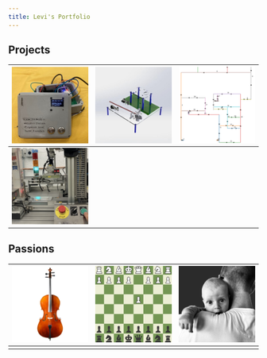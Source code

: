 ```yaml
---
title: Levi's Portfolio
---
```


## Projects

| [![IoT Weather Station](images/Final_Product_thumbnail.jpg)](iot_weatherstation) | [![Materials Test Rig](images/test_rig_CAD_thumbnail.jpg)](materials_test_rig) | [![TSP Optimizer](images/TSP_graph_thumbnail.png)](TSP) |
|---|---|---|
| [![PLC Workstation](images/plc_thumbnail.jpg)](plc_workstation) |   |   |

## Passions

| [![Cello](images/cello.png)](cello) | [![Chess](images/board_thumbnail.gif)](chess) | [![Fatherhood](images/baby_thumbnail.png)](fatherhood) |
|---|---|---|
|   |   |   |
